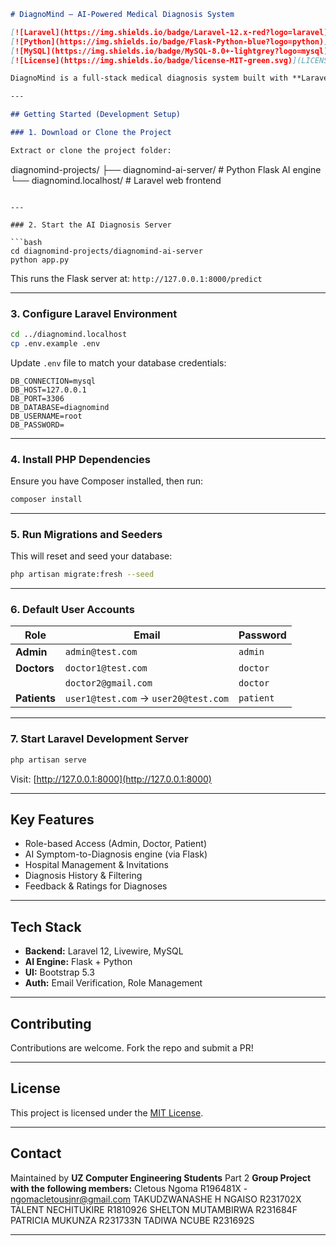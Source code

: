 ```markdown
# DiagnoMind – AI-Powered Medical Diagnosis System

[![Laravel](https://img.shields.io/badge/Laravel-12.x-red?logo=laravel)](https://laravel.com/)
[![Python](https://img.shields.io/badge/Flask-Python-blue?logo=python)](https://flask.palletsprojects.com/)
[![MySQL](https://img.shields.io/badge/MySQL-8.0+-lightgrey?logo=mysql)](https://www.mysql.com/)
[![License](https://img.shields.io/badge/license-MIT-green.svg)](LICENSE)

DiagnoMind is a full-stack medical diagnosis system built with **Laravel + Livewire** and integrated with an **AI diagnosis server using Flask (Python)**. Doctors can submit symptoms, receive AI-generated suggestions, manage hospitals, and track patient feedback. Patients can access diagnosis history and provide ratings or comments.

---

## Getting Started (Development Setup)

### 1. Download or Clone the Project

Extract or clone the project folder:
```

diagnomind-projects/
├── diagnomind-ai-server/ # Python Flask AI engine
└── diagnomind.localhost/ # Laravel web frontend

````

---

### 2. Start the AI Diagnosis Server

```bash
cd diagnomind-projects/diagnomind-ai-server
python app.py
````

This runs the Flask server at: `http://127.0.0.1:8000/predict`

---

### 3. Configure Laravel Environment

```bash
cd ../diagnomind.localhost
cp .env.example .env
```

Update `.env` file to match your database credentials:

```dotenv
DB_CONNECTION=mysql
DB_HOST=127.0.0.1
DB_PORT=3306
DB_DATABASE=diagnomind
DB_USERNAME=root
DB_PASSWORD=
```

---

### 4. Install PHP Dependencies

Ensure you have Composer installed, then run:

```bash
composer install
```

---

### 5. Run Migrations and Seeders

This will reset and seed your database:

```bash
php artisan migrate:fresh --seed
```

---

### 6. Default User Accounts

| Role         | Email                                | Password  |
| ------------ | ------------------------------------ | --------- |
| **Admin**    | `admin@test.com`                     | `admin`   |
| **Doctors**  | `doctor1@test.com`                   | `doctor`  |
|              | `doctor2@gmail.com`                  | `doctor`  |
| **Patients** | `user1@test.com` → `user20@test.com` | `patient` |

---

### 7. Start Laravel Development Server

```bash
php artisan serve
```

Visit: [http://127.0.0.1:8000](http://127.0.0.1:8000)

---

## Key Features

-   Role-based Access (Admin, Doctor, Patient)
-   AI Symptom-to-Diagnosis engine (via Flask)
-   Hospital Management & Invitations
-   Diagnosis History & Filtering
-   Feedback & Ratings for Diagnoses

---

## Tech Stack

-   **Backend:** Laravel 12, Livewire, MySQL
-   **AI Engine:** Flask + Python
-   **UI:** Bootstrap 5.3
-   **Auth:** Email Verification, Role Management

---

## Contributing

Contributions are welcome. Fork the repo and submit a PR!

---

## License

This project is licensed under the [MIT License](LICENSE).

---

## Contact

Maintained by **UZ Computer Engineering Students** Part 2 **Group Project with the following members:**
Cletous Ngoma R196481X - [ngomacletousjnr@gmail.com](mailto:ngomacletousjnr@gmail.com)
TAKUDZWANASHE H NGAISO R231702X
TALENT NECHITUKIRE R1810926
SHELTON MUTAMBIRWA R231684F
PATRICIA MUKUNZA R231733N
TADIWA NCUBE R231692S

---

```

```
